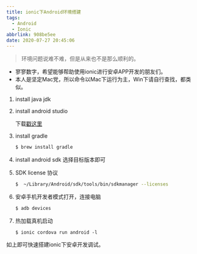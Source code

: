 ```yaml
---
title: ionic下Android环境搭建
tags:
  - Android
  - Ionic
abbrlink: 908be5ee
date: 2020-07-27 20:45:06
---
```


> 环境问题说难不难，但是从来也不是那么顺利的。

- 寥寥数字，希望能够帮助使用ionic进行安卓APP开发的朋友们。
- 本人是坚定Mac党，所以命令以Mac下运行为主，Win下请自行查找，都类似。


1. install java jdk
2. install android studio
	
	下载[戳这里](https://developer.android.com/studio)
	
3. install gradle

    ```bash
    $ brew install gradle
    ```
    
4. install android sdk 选择目标版本即可
5. SDK license 协议

    ```sh
    $  ~/Library/Android/sdk/tools/bin/sdkmanager --licenses
    ```
            
6. 安卓手机开发者模式打开，连接电脑

   ```bash
   $ adb devices

   ```

7. 热加载真机启动

	```
	$ ionic cordova run android -l  
	```


如上即可快速搭建ionic下安卓开发调试。



